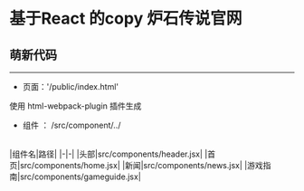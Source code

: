 # 基于React 的copy 炉石传说官网

## 萌新代码

----



* 页面：'/public/index.html'

使用 html-webpack-plugin 插件生成

* 组件 ： /src/component/../ 
<br>
		|组件名|路径|
		|-|-|
		|头部|src/components/header.jsx|
		|首页|src/components/home.jsx|
		|新闻|src/components/news.jsx|
		|游戏指南|src/components/gameguide.jsx|


